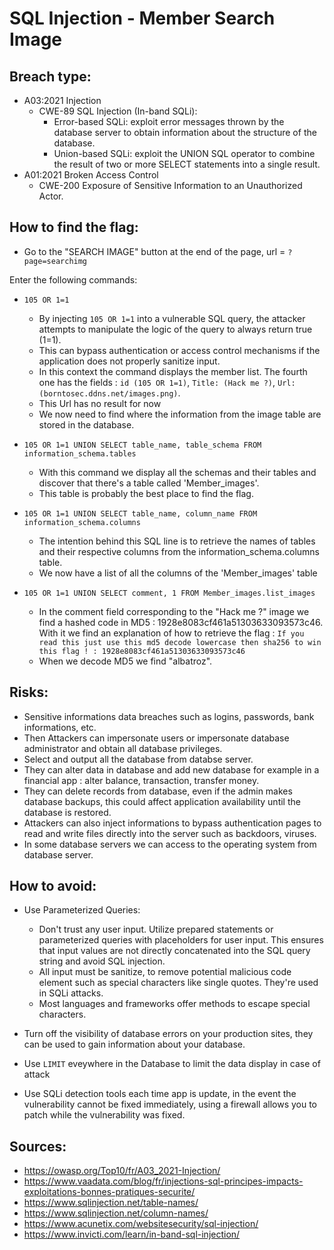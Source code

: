 # SQL Injection - Member Search Image

## Breach type:
* A03:2021 Injection 
    * CWE-89 SQL Injection (In-band SQLi):
        * Error-based SQLi: exploit error messages thrown by the database server to obtain information about the structure of the database.
        * Union-based SQLi: exploit the UNION SQL operator to combine the result of two or more SELECT statements into a single result.
* A01:2021 Broken Access Control
    * CWE-200 Exposure of Sensitive Information to an Unauthorized Actor.

## How to find the flag:

* Go to the "SEARCH IMAGE" button at the end of the page, url = `?page=searchimg`

Enter the following commands:

* `105 OR 1=1`
    * By injecting `105 OR 1=1` into a vulnerable SQL query, the attacker attempts to manipulate the logic of the query to always return true (1=1). 
    * This can bypass authentication or access control mechanisms if the application does not properly sanitize input. 
    * In this context the command displays the member list. The fourth one has the fields : `id (105 OR 1=1)`, `Title: (Hack me ?)`, `Url: (borntosec.ddns.net/images.png)`.
    * This Url has no result for now
    * We now need to find where the information from the image table are stored in the database.

* `105 OR 1=1 UNION SELECT table_name, table_schema FROM information_schema.tables `
    * With this command we display all the schemas and their tables and discover that there's a table called 'Member_images'.
    * This table is probably the best place to find the flag. 

* `105 OR 1=1 UNION SELECT table_name, column_name FROM information_schema.columns`
    * The intention behind this SQL line is to retrieve the names of tables and their respective columns from the information_schema.columns table.
    * We now have a list of all the columns of the 'Member_images' table

* `105 OR 1=1 UNION SELECT comment, 1 FROM Member_images.list_images`
    * In the comment field corresponding to the "Hack me ?" image we find a hashed code in MD5 : 1928e8083cf461a51303633093573c46. With it we find an explanation of how to retrieve the flag : `If you read this just use this md5 decode lowercase then sha256 to win this flag ! : 1928e8083cf461a51303633093573c46`
    * When we decode MD5 we find "albatroz".

## Risks:

* Sensitive informations data breaches such as logins, passwords, bank informations, etc.
* Then Attackers can impersonate users or impersonate database administrator and obtain all database privileges.
* Select and output all the database from databse server.
* They can alter data in database and add new database for example in a financial app : alter balance, transaction, transfer money.
* They can delete records from database, even if the admin makes database backups, this could affect application availability until the database is restored. 
* Attackers can also inject informations to bypass authentication pages to read and write files directly into the server such as backdoors, viruses.
* In some database servers we can access to the operating system from database server.

## How to avoid:

* Use Parameterized Queries:
    * Don't trust any user input. Utilize prepared statements or parameterized queries with placeholders for user input. 
    This ensures that input values are not directly concatenated into the SQL query string and avoid SQL injection.
    * All input must be sanitize, to remove potential malicious code element such as special characters like single quotes. They're used in SQLi attacks.
    * Most languages and frameworks offer methods to escape special characters.

* Turn off the visibility of database errors on your production sites, they can be used to gain information about your database.

* Use `LIMIT` eveywhere in the Database to limit the data display in case of attack

* Use SQLi detection tools each time app is update, in the event the vulnerability cannot be fixed immediately, using a firewall allows you to patch while the vulnerability was fixed.

## Sources:
* https://owasp.org/Top10/fr/A03_2021-Injection/
* https://www.vaadata.com/blog/fr/injections-sql-principes-impacts-exploitations-bonnes-pratiques-securite/
* https://www.sqlinjection.net/table-names/
* https://www.sqlinjection.net/column-names/
* https://www.acunetix.com/websitesecurity/sql-injection/
* https://www.invicti.com/learn/in-band-sql-injection/